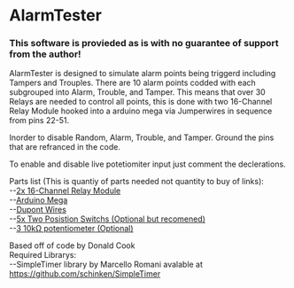 <h1>AlarmTester</h1>
<h3>This software is provieded as is with no guarantee of support from the author!</h3>  
  
AlarmTester is designed to simulate alarm points being triggerd including Tampers and Trouples. There are 10 alarm points codded with each subgrouped into Alarm, Trouble, and Tamper. This means that over 30 Relays are needed to control all points, this is done with two 16-Channel Relay Module hooked into a arduino mega via Jumperwires in sequence from pins 22-51.  
  
Inorder to disable Random, Alarm, Trouble, and Tamper. Ground the pins that are refranced in the code.
  
To enable and disable live potetiomiter input just comment the declerations.  
  
Parts list (This is quantiy of parts needed not quantity to buy of links):  
 --<a href="https://amzn.to/2C445wj">2x 16-Channel Relay Module</a>  
 --<a href="https://amzn.to/2CaDA8e">Arduino Mega</a>  
 --<a href="https://amzn.to/2C4uU3o">Dupont Wires</a>  
 --<a href="https://amzn.to/2C4vM8a">5x Two Posistion Switchs (Optional but recomened)</a>  
 --<a href="https://amzn.to/2C46LtL">3 10kΩ potentiometer (Optional)</a>  
 
Based off of code by Donald Cook  
Required Librarys:  
--SimpleTimer library by Marcello Romani avalable at https://github.com/schinken/SimpleTimer
